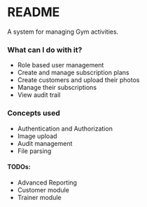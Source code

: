 # README

A system for managing Gym activities.

### What can I do with it?
* Role based user management
* Create and manage subscription plans
* Create customers and upload their photos
* Manage their subscriptions
* View audit trail

### Concepts used
- Authentication and Authorization
- Image upload
- Audit management
- File parsing

#### TODOs:
- Advanced Reporting
- Customer module
- Trainer module